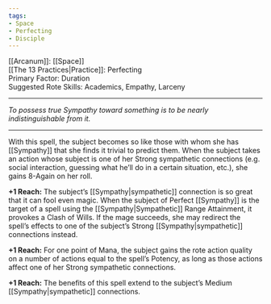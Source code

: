 ```yaml
---
tags:
- Space
- Perfecting
- Disciple
---
```


[[Arcanum]]: [[Space]]\
[[The 13 Practices|Practice]]: Perfecting\
Primary Factor: Duration\
Suggested Rote Skills: Academics, Empathy, Larceny

---

_To possess true Sympathy toward something is to be nearly indistinguishable from it._

---

With this spell, the subject becomes so like those with whom she has [[Sympathy]] that she finds it trivial to predict them. When the subject takes an action whose subject is one of her Strong sympathetic connections (e.g. social interaction, guessing what he’ll do in a certain situation, etc.), she gains 8-Again on her roll.

**+1 Reach:** The subject’s [[Sympathy|sympathetic]] connection is so great that it can fool even magic. When the subject of Perfect [[Sympathy]] is the target of a spell using the [[Sympathy|Sympathetic]] Range Attainment, it provokes a Clash of Wills. If the mage succeeds, she may redirect the spell’s effects to one of the subject’s Strong [[Sympathy|sympathetic]] connections instead.

**+1 Reach:** For one point of Mana, the subject gains the rote action quality on a number of actions equal to the spell’s Potency, as long as those actions affect one of her Strong sympathetic connections.

**+1 Reach:** The benefits of this spell extend to the subject’s Medium [[Sympathy|sympathetic]] connections.
